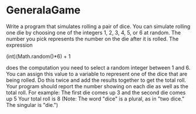 # GeneralaGame
Write a program that simulates rolling a pair of dice. You can simulate rolling one die
by choosing one of the integers 1, 2, 3, 4, 5, or 6 at random. The number you pick
represents the number on the die after it is rolled. The expression 


(int)(Math.random()*6) + 1 


does the computation you need to select a random integer between 1 and 6.
You can assign this value to a variable to represent one of the dice that are being rolled.
Do this twice and add the results together to get the total roll. 
Your program should report the number showing on each die as well as the total roll.
For example: 
The first die comes up 3 and the second die comes up 5
Your total roll is 8
(Note: The word "dice" is a plural, as in "two dice." The singular is "die.")
